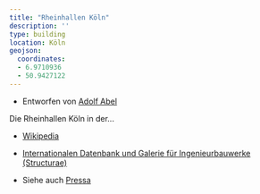 ```yaml
---
title: "Rheinhallen Köln"
description: ''
type: building
location: Köln
geojson:
  coordinates:
  - 6.9710936
  - 50.9427122
---
```


* Entworfen von [Adolf Abel](/tags/Adolf-Abel)

Die Rheinhallen Köln in der...
* [Wikipedia](https://de.wikipedia.org/wiki/Rheinhallen)
* [Internationalen Datenbank und Galerie für Ingenieurbauwerke (Structurae)](https://structurae.net/de/bauwerke/rheinhallen)

* Siehe auch [Pressa](/tags/Pressa)
